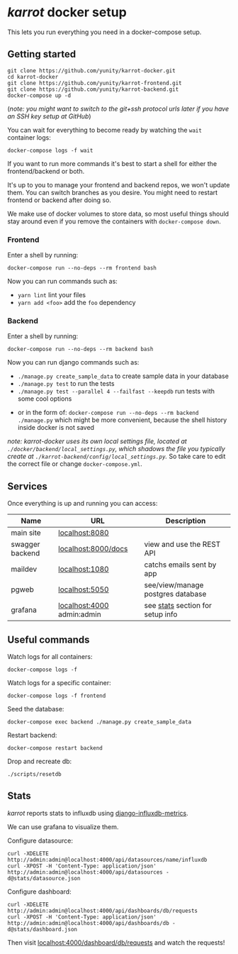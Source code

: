 # _karrot_ docker setup

This lets you run everything you need in a docker-compose setup.

## Getting started

```
git clone https://github.com/yunity/karrot-docker.git
cd karrot-docker
git clone https://github.com/yunity/karrot-frontend.git
git clone https://github.com/yunity/karrot-backend.git
docker-compose up -d
```

(_note: you might want to switch to the git+ssh protocol urls later if you have an SSH key setup at GitHub_)

You can wait for everything to become ready by watching the `wait` container logs:

```
docker-compose logs -f wait
```

If you want to run more commands it's best to start a shell for either the frontend/backend or both.

It's up to you to manage your frontend and backend repos, we won't update them. You can switch branches as you desire. You might need to restart frontend or backend after doing so.

We make use of docker volumes to store data, so most useful things should stay around even if you remove the containers with `docker-compose down`.

### Frontend

Enter a shell by running:

```
docker-compose run --no-deps --rm frontend bash
```

Now you can run commands such as:
* `yarn lint` lint your files
* `yarn add <foo>` add the `foo` dependency

### Backend

Enter a shell by running:

```
docker-compose run --no-deps --rm backend bash
```

Now you can run django commands such as:
* `./manage.py create_sample_data` to create sample data in your database
* `./manage.py test` to run the tests
* `./manage.py test --parallel 4 --failfast --keepdb` run tests with some cool options
- or in the form of: `docker-compose run --no-deps --rm backend ./manage.py` which might be more convenient, because the shell history inside docker is not saved

_note: karrot-docker uses its own local settings file, located at `./docker/backend/local_settings.py`, which shadows the file you typically create at `./karrot-backend/config/local_settings.py`._ So take care to edit the correct file or change `docker-compose.yml`.



## Services

Once everything is up and running you can access:

| Name | URL | Description |
|---|---|---|
| main site | [localhost:8080](http://localhost:8080) | |
| swagger backend | [localhost:8000/docs](http://localhost:8000/docs) | view and use the REST API |
| maildev | [localhost:1080](http://localhost:1080) | catchs emails sent by app |
| pgweb | [localhost:5050](http://localhost:5050) | see/view/manage postgres database |
| grafana | [localhost:4000](http://localhost:4000) admin:admin | see [stats](#stats) section for setup info |

## Useful commands

Watch logs for all containers:
```
docker-compose logs -f
```

Watch logs for a specific container:
```
docker-compose logs -f frontend
```

Seed the database:
```
docker-compose exec backend ./manage.py create_sample_data
```

Restart backend:
```
docker-compose restart backend
```

Drop and recreate db:
```
./scripts/resetdb
```

## Stats

_karrot_ reports stats to influxdb using
[django-influxdb-metrics](https://github.com/bitlabstudio/django-influxdb-metrics).

We can use grafana to visualize them.

Configure datasource:
```
curl -XDELETE http://admin:admin@localhost:4000/api/datasources/name/influxdb
curl -XPOST -H 'Content-Type: application/json' http://admin:admin@localhost:4000/api/datasources -d@stats/datasource.json
```

Configure dashboard:
```
curl -XDELETE http://admin:admin@localhost:4000/api/dashboards/db/requests
curl -XPOST -H 'Content-Type: application/json' http://admin:admin@localhost:4000/api/dashboards/db -d@stats/dashboard.json
```

Then visit [localhost:4000/dashboard/db/requests](http://localhost:4000/dashboard/db/requests) and watch the requests!
